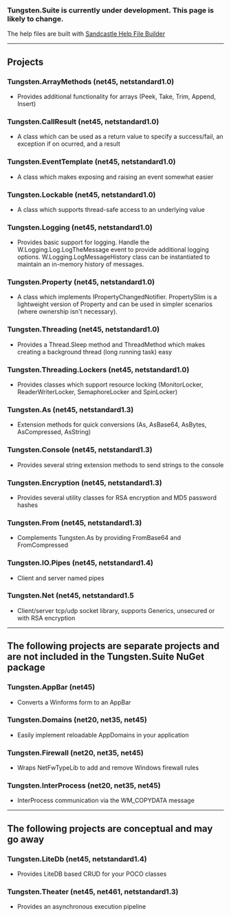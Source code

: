 ### Tungsten.Suite is currently under development.  This page is likely to change.

The help files are built with [Sandcastle Help File Builder](https://github.com/EWSoftware/SHFB)

___
## Projects
### Tungsten.ArrayMethods (net45, netstandard1.0)
* Provides additional functionality for arrays (Peek, Take, Trim, Append, Insert)
### Tungsten.CallResult (net45, netstandard1.0)
* A class which can be used as a return value to specify a success/fail, an exception if on ocurred, and a result
### Tungsten.EventTemplate (net45, netstandard1.0)
* A class which makes exposing and raising an event somewhat easier
### Tungsten.Lockable (net45, netstandard1.0)
* A class which supports thread-safe access to an underlying value
### Tungsten.Logging (net45, netstandard1.0)
* Provides basic support for logging.  Handle the W.Logging.Log.LogTheMessage event to provide additional logging options.  W.Logging.LogMessageHistory class can be instantiated to maintain an in-memory history of messages.
### Tungsten.Property (net45, netstandard1.0)
* A class which implements IPropertyChangedNotifier.  PropertySlim is a lightweight version of Property and can be used in simpler scenarios (where ownership isn't necessary).
### Tungsten.Threading (net45, netstandard1.0)
* Provides a Thread.Sleep method and ThreadMethod which makes creating a background thread (long running task) easy
### Tungsten.Threading.Lockers (net45, netstandard1.0)
* Provides classes which support resource locking (MonitorLocker, ReaderWriterLocker, SemaphoreLocker and SpinLocker)
### Tungsten.As (net45, netstandard1.3)
* Extension methods for quick conversions (As<T>, AsBase64, AsBytes, AsCompressed, AsString)
### Tungsten.Console (net45, netstandard1.3)
* Provides several string extension methods to send strings to the console
### Tungsten.Encryption (net45, netstandard1.3)
* Provides several utility classes for RSA encryption and MD5 password hashes
### Tungsten.From (net45, netstandard1.3)
* Complements Tungsten.As by providing FromBase64 and FromCompressed
### Tungsten.IO.Pipes (net45, netstandard1.4)
* Client and server named pipes
### Tungsten.Net (net45, netstandard1.5
* Client/server tcp/udp socket library, supports Generics, unsecured or with RSA encryption
___
## The following projects are separate projects and are not included in the Tungsten.Suite NuGet package
### Tungsten.AppBar (net45)
* Converts a Winforms form to an AppBar
### Tungsten.Domains (net20, net35, net45)
* Easily implement reloadable AppDomains in your application
### Tungsten.Firewall (net20, net35, net45)
* Wraps NetFwTypeLib to add and remove Windows firewall rules
### Tungsten.InterProcess (net20, net35, net45)
* InterProcess communication via the WM_COPYDATA message
___
## The following projects are conceptual and may go away
### Tungsten.LiteDb (net45, netstandard1.4)
* Provides LiteDB based CRUD for your POCO classes
### Tungsten.Theater (net45, net461, netstandard1.3)
* Provides an asynchronous execution pipeline
